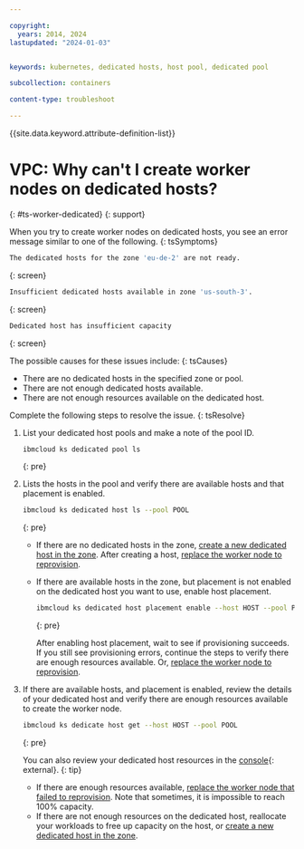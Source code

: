 ```yaml
---

copyright: 
  years: 2014, 2024
lastupdated: "2024-01-03"


keywords: kubernetes, dedicated hosts, host pool, dedicated pool

subcollection: containers

content-type: troubleshoot

---
```


{{site.data.keyword.attribute-definition-list}}




# VPC: Why can't I create worker nodes on dedicated hosts?
{: #ts-worker-dedicated}
{: support}

When you try to create worker nodes on dedicated hosts, you see an error message similar to one of the following.
{: tsSymptoms}

```sh
The dedicated hosts for the zone 'eu-de-2' are not ready.
```
{: screen}

```sh
Insufficient dedicated hosts available in zone 'us-south-3'.
```
{: screen}

```sh
Dedicated host has insufficient capacity
```
{: screen}

The possible causes for these issues include:
{: tsCauses}

- There are no dedicated hosts in the specified zone or pool.
- There are not enough dedicated hosts available.
- There are not enough resources available on the dedicated host.

Complete the following steps to resolve the issue.
{: tsResolve}

1. List your dedicated host pools and make a note of the pool ID.
    ```sh
    ibmcloud ks dedicated pool ls
    ```
    {: pre}
    
1. Lists the hosts in the pool and verify there are available hosts and that placement is enabled.

    ```sh
    ibmcloud ks dedicated host ls --pool POOL
    ```
    {: pre}

    * If there are no dedicated hosts in the zone, [create a new dedicated host in the zone](/docs/containers?topic=containers-dedicated-hosts#setup-dedicated-host-cli). After creating a host, [replace the worker node to reprovision](/docs/containers?topic=containers-kubernetes-service-cli#cli_worker_replace).

    * If there are available hosts in the zone, but placement is not enabled on the dedicated host you want to use, enable host placement. 
        ```sh
        ibmcloud ks dedicated host placement enable --host HOST --pool POOL 
        ```
        {: pre}

        After enabling host placement, wait to see if provisioning succeeds. If you still see provisioning errors, continue the steps to verify there are enough resources available. Or, [replace the worker node to reprovision](/docs/containers?topic=containers-kubernetes-service-cli#cli_worker_replace).
    
1. If there are available hosts, and placement is enabled, review the details of your dedicated host and verify there are enough resources available to create the worker node.
    ```sh
    ibmcloud ks dedicate host get --host HOST --pool POOL
    ```
    {: pre}
    
    You can also review your dedicated host resources in the [console](https://cloud.ibm.com/kubernetes/dedicated-hosts){: external}.
    {: tip}
    
    * If there are enough resources available, [replace the worker node that failed to reprovision](/docs/containers?topic=containers-kubernetes-service-cli#cli_worker_replace). Note that sometimes, it is impossible to reach 100% capacity.
    * If there are not enough resources on the dedicated host, reallocate your workloads to free up capacity on the host, or [create a new dedicated host in the zone](/docs/containers?topic=containers-dedicated-hosts#setup-dedicated-host-cli). 



